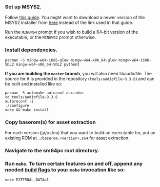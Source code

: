 ### Set up MSYS2.

Follow [this guide](https://github.com/orlp/dev-on-windows/wiki/Installing-GCC--&-MSYS2). You might want to download a newer version of the MSYS2 installer from [here](https://github.com/msys2/msys2-installer/releases) instead of the link used in that guide.

Run the `MINGW64` prompt if you wish to build a 64-bit version of the executable, or the `MINGW32` prompt otherwise.

### Install dependencies.

```
pacman -S mingw-w64-i686-glew mingw-w64-x86_64-glew mingw-w64-i686-SDL2 mingw-w64-x86_64-SDL2 python3
```

**If you are building the `master` branch**, you will also need libaudiofile. The source for it is provided in the repository (`tools/audiofile-0.3.6`) and can be built and installed like so:
```
pacman -S automake autoconf asciidoc
cd tools/audiofile-0.3.6
autoreconf -i
./configure
make && make install
```

### Copy baserom(s) for asset extraction

For each version (jp/us/eu) that you want to build an executable for, put an existing ROM at
`./baserom.<version>.z64` for asset extraction.

### Navigate to the sm64pc root directory.

### Run `make`. To turn certain features on and off, append any needed [build flags](https://github.com/sm64pc/sm64pc/wiki/Build-options) to your `make` invocation like so:

```
make EXTERNAL_DATA=1
```